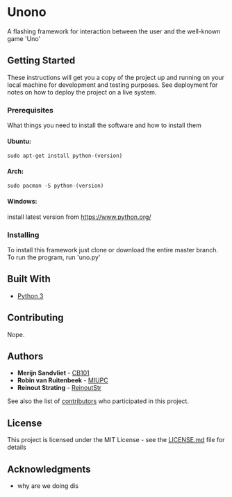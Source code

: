 # Unono

A flashing framework for interaction between the user and the well-known game 'Uno'

## Getting Started

These instructions will get you a copy of the project up and running on your local machine for development and testing purposes. See deployment for notes on how to deploy the project on a live system.

### Prerequisites

What things you need to install the software and how to install them

#### Ubuntu:
```
sudo apt-get install python-(version)
```

#### Arch:
```
sudo pacman -S python-(version)
```

#### Windows:
install latest version from <https://www.python.org/>



### Installing

To install this framework just clone or download the entire master branch. To run the program, run 'uno.py'

## Built With

* [Python 3](https://www.python.org/)

## Contributing

Nope.

## Authors

* **Merijn Sandvliet** - [CB101](https://github.com/cb101b)
* **Robin van Ruitenbeek** - [MIUPC](https://github.com/miupc)
* **Reinout Strating** - [ReinoutStr](https://github.com/reinoutstr)

See also the list of [contributors](https://github.com/cb101b/Unono/contributors) who participated in this project.

## License

This project is licensed under the MIT License - see the [LICENSE.md](LICENSE.md) file for details

## Acknowledgments

* why are we doing dis


